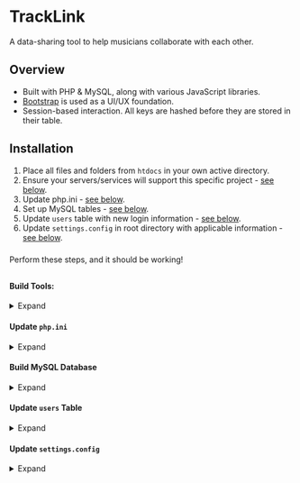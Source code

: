 
# TrackLink

A data-sharing tool to help musicians collaborate with each other.

## Overview

* Built with PHP & MySQL, along with various JavaScript libraries.
* [Bootstrap](http://getbootstrap.com) is used as a UI/UX foundation.
* Session-based interaction. All keys are hashed before they are stored in their table.

## Installation

1. Place all files and folders from `htdocs` in your own active directory.
2. Ensure your servers/services will support this specific project - [see below](#build-tools).
3. Update php.ini - [see below](#update-phpini).
4. Set up MySQL tables - [see below](#build-mysql-database).
5. Update `users` table with new login information - [see below](#update-users-table).
6. Update `settings.config` in root directory with applicable information - [see below](#update-settingsconfig).

###
Perform these steps, and it should be working!
##

#### Build Tools:

<details>

<summary>Expand</summary>

Here's a list of the external tools I used when developing this project.

| Service    | Version |
|------------|---------|
| MAMP       | 4.1.1   |
| Apache     | 2.2.31  |
| PHP        | 7.1.1   |
| MySQL      | 5.6.35  |
| phpMyAdmin | 4.6.5.2 |

</details>

#### Update `php.ini`

<details>

<summary>Expand</summary>

- Your php.ini will likely need to be updated to allow for larger file uploads, I recommend these values:

###### LINE 373

```php
post_max_size = 256M
```

###### LINE 481

```php
upload_max_filesize = 256M
```

</details>

#### Build MySQL Database

<details>

<summary>Expand</summary>

- Update username & password for MySQL server & in `includes/dbh.inc.php`.
- Create `tracklink` database, then run this SQL:

```sql
SET SQL_MODE = "NO_AUTO_VALUE_ON_ZERO";
SET time_zone = "+00:00";

--
-- Database: `tracklink`
--

CREATE TABLE `projectfiles` (
  `uuid` int(11) NOT NULL,
  `proj_uuid` int(11) NOT NULL,
  `user_uuid` int(11) NOT NULL,
  `role` tinytext NOT NULL,
  `description` tinytext NOT NULL,
  `filetype` tinytext NOT NULL,
  `time_uploaded` datetime NOT NULL
) ENGINE=InnoDB DEFAULT CHARSET=utf8 ROW_FORMAT=COMPACT;

CREATE TABLE `projects` (
  `uuid` int(11) NOT NULL,
  `user_uuid` int(11) NOT NULL,
  `name` tinytext NOT NULL,
  `lyrics` text NOT NULL,
  `timestamp` datetime NOT NULL
) ENGINE=InnoDB DEFAULT CHARSET=utf8;

CREATE TABLE `users` (
  `uuid` int(11) NOT NULL,
  `name` tinytext NOT NULL,
  `hash` tinytext NOT NULL,
  `role` tinytext NOT NULL
) ENGINE=InnoDB DEFAULT CHARSET=utf8;

INSERT INTO `users` (`uuid`, `name`, `hash`, `role`) VALUES
(1, 'admin-username', 'hashed-password', 'admin'),
(2, 'user-username', 'hashed-password', 'user');

ALTER TABLE `projectfiles`
  ADD PRIMARY KEY (`uuid`),
  ADD UNIQUE KEY `stem_id` (`uuid`);

ALTER TABLE `projects`
  ADD PRIMARY KEY (`uuid`),
  ADD UNIQUE KEY `uid` (`uuid`);

ALTER TABLE `users`
  ADD PRIMARY KEY (`uuid`),
  ADD UNIQUE KEY `uuid` (`uuid`);

ALTER TABLE `projectfiles`
  MODIFY `uuid` int(11) NOT NULL AUTO_INCREMENT, AUTO_INCREMENT=27;

ALTER TABLE `projects`
  MODIFY `uuid` int(11) NOT NULL AUTO_INCREMENT, AUTO_INCREMENT=10;

ALTER TABLE `users`
  MODIFY `uuid` int(11) NOT NULL AUTO_INCREMENT, AUTO_INCREMENT=11;
```

</details>

#### Update `users` Table

<details>

<summary>Expand</summary>

- Either delete the original rows or modify them to your own accord
	- If creating new rows, `uuid` is set to Auto-Increment - no need to enter a value
	- `name` will be whatever you want the user's username to be
	- `hash` will be the hashed version of the user's password
		- I included my easy hashing tool with the rest of the project in `includes/tools/hash_gen.php`. You'll have to include it manually if you want to use it, or create your own HTML that includes it.
	- `role` will either `user` or `admin`
		- As of now, the only difference is the ability to delete a project. Admins will have more access soon.

</details>

#### Update `settings.config`

<details>

<summary>Expand</summary>

By default, the settings configuration will be incomplete and will prevent your instance from connecting to your database correctly. Your band/group name will also be an eyesore if left unchanged and should serve as a reminder in the event you do not see this step.
- Below is the default `settings.config`:
```json
{
  "group-name":"--> UPDATE 'SETTINGS.CONFIG' <--",
  "sql-server-name":"localhost",
  "sql-username":"--> UPDATE ME <--",
  "sql-password":"--> UPDATE ME <--",
  "sql-database":"tracklink"
} 
```
- Change the value of `group-name` to your band/group name
  - i.e. `"group-name":"Queen",`
- Change the value of `sql-server-name` to the path to your MySQL server (if applicable)
  - If you are hosting your MySQL server on the same system as your webserver, leaving the value `localhost` will generally work. You should only change this if you are hosting your MySQL server on a different system
    - i.e. `"sql-server-name":"192.168.0.27",`
- Change the value of `sql-username` to your MySQL username
  - i.e. `"sql-username":"root",`
- Change the value of `sql-password` to your MySQL password
  - i.e. `"sql-password":"c&aA1$%Cx8y5@7iR",`
- Change the value of `sql-database` to your MySQL database name (if applicable)
  - The default value `tracklink` is already correct if you have been following this installation guide. Only change this if you decide to name your database something else.
    - i.e. `"sql-database":"queen-tracklink-db"`
  - Warning: Changing anything EXCEPT for the database name will break this program in it's default state. Even if you decide to use a different name for your database, all other SQL must mirror the previously mentioned format or you will run into a multitude of errors. Changing anything EXCEPT for the database name would require you to go through the whole program and edit all SQL queries - yikes!

</details>

